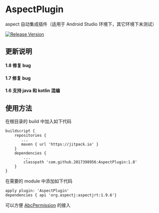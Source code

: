 # AspectPlugin
aspect 自动集成插件（适用于 Android Studio 环境下，其它环境下未测试）

[![Release Version](https://img.shields.io/badge/release-1.8-green.svg)](https://github.com/2017398956/AspectPlugin/releases)
 
## 更新说明

#### 1.8 修复 bug
#### 1.7 修复 bug
#### 1.6 支持 java 和 kotlin 混编

## 使用方法

在根目录的 build 中加入如下代码

    buildscript {
        repositories {
           ...
           maven { url 'https://jitpack.io' }
        }
        dependencies {
            ...
            classpath 'com.github.2017398956:AspectPlugin:1.8'
        }
    }


在需要的 module 中添加如下代码


    apply plugin: 'AspectPlugin'
    dependencies { api 'org.aspectj:aspectjrt:1.9.6'}
    
    

可以方便 [AbcPermission](https://github.com/2017398956/AbcPermission "AbcPermission") 的接入
